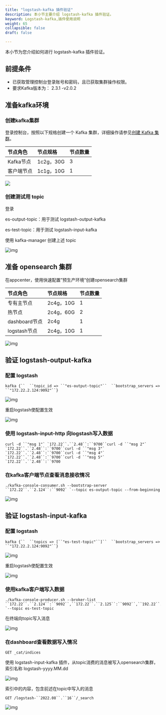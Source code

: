 ```yaml
---
title: "logstash-kafka 插件验证"
description: 本小节主要介绍 logstash-kafka 插件验证。
keyword: Logstash-kafka,插件使用说明
weight: 65
collapsible: false
draft: false

---
```


本小节为您介绍如何进行 logstash-kafka 插件验证。

## 前提条件

* 已获取管理控制台登录账号和密码，且已获取集群操作权限。
* 要求Kafka版本为： 2.3.1 -v2.0.2

## 准备kafka环境

### 创建kafka集群

登录控制台，按照以下规格创建一个 Kafka 集群，详细操作请参见[创建 Kafka 集群](/middware/kafka/quickstart/create_cluster/)。

| 节点角色   | 节点规格  | 节点数量 |
| :--------- | :-------- | :------- |
| Kafka节点  | 1c2g，30G | 3        |
| 客户端节点 | 1c1g，10G | 1        |

<img src="../../../_images/logstash_kafka_01.png" style="zoom:100%;" />

### 创建测试用 topic

登录

es-output-topic：用于测试 logstash-output-kafka

es-test-topic：用于测试 logstash-input-kafka

使用 kafka-manager 创建上述 topic

![img](https://cwiki.yunify.com/download/attachments/128428049/image2022-8-16_11-13-24.png?version=1&modificationDate=1660619605474&api=v2)

## 准备 opensearch 集群

在appcenter，使用快速配置”预生产环境“创建opensearch集群

| 节点角色      | 节点规格  | 节点数量 |
| :------------ | :-------- | :------- |
| 专有主节点    | 2c4g，10G | 1        |
| 热节点        | 2c4g，60G | 2        |
| dashboard节点 | 2c4g      | 1        |
| logstash节点  | 2c4g，10G | 1        |

![img](https://cwiki.yunify.com/download/attachments/128428049/image2022-8-16_11-16-45.png?version=1&modificationDate=1660619806920&api=v2)

## 验证 logstash-output-kafka

### 配置 logstash

```
kafka {``  ``topic_id => ``"es-output-topic"``  ``bootstrap_servers => ``"172.22.2.124:9092"``}
```

![img](https://cwiki.yunify.com/download/attachments/128428049/image2022-8-16_11-38-56.png?version=1&modificationDate=1660621136680&api=v2)

重启logstash使配置生效

![img](https://cwiki.yunify.com/download/attachments/128428049/image2022-8-16_11-32-0.png?version=1&modificationDate=1660620720787&api=v2)

### 使用 logstash-input-http 向logstash写入数据

```
curl -d ``"msg 1"` `172.22``.``2.48``:``9700``curl -d ``"msg 2"` `172.22``.``2.48``:``9700``curl -d ``"msg 3"` `172.22``.``2.48``:``9700``curl -d ``"msg 4"` `172.22``.``2.48``:``9700``curl -d ``"msg 5"` `172.22``.``2.48``:``9700
```

### 在kafka客户端节点查看消息接收情况

```
./kafka-console-consumer.sh --bootstrap-server ``172.22``.``2.124``:``9092` `--topic es-output-topic --from-beginning
```

![img](https://cwiki.yunify.com/download/attachments/128428049/image2022-8-16_11-44-35.png?version=1&modificationDate=1660621476275&api=v2)

## 验证 logstash-input-kafka

### 配置 logstash

```
kafka {``  ``topics => [``"es-test-topic"``]``  ``bootstrap_servers => ``"172.22.2.124:9092"``}
```

![img](https://cwiki.yunify.com/download/attachments/128428049/image2022-8-16_12-12-56.png?version=1&modificationDate=1660623176808&api=v2)

重启logstash使配置生效

![img](https://cwiki.yunify.com/download/attachments/128428049/image2022-8-16_11-32-0.png?version=1&modificationDate=1660620720787&api=v2)

### 使用kafka客户端写入数据

```
./kafka-console-producer.sh --broker-list ``172.22``.``2.124``:``9092``,``172.22``.``2.125``:``9092``,``192.22``.``2.126``:``9092` `--topic es-test-topic
```

在终端向topic写入消息

![img](https://cwiki.yunify.com/download/attachments/128428049/image2022-8-16_12-16-28.png?version=1&modificationDate=1660623387689&api=v2)

### 在dashboard查看数据写入情况

```
GET _cat/indices
```

使用 logstash-input-kafka 插件，从topic消费的消息被写入opensearch集群，索引名称 logstash-yyyy.MM.dd

![img](https://cwiki.yunify.com/download/attachments/128428049/image2022-8-16_12-18-49.png?version=1&modificationDate=1660623529519&api=v2)

索引中的内容，包含前述在topic中写入的消息

```
GET /logstash-``2022.08``.``16``/_search
```

![img](https://cwiki.yunify.com/download/attachments/128428049/image2022-8-16_12-20-6.png?version=1&modificationDate=1660623607967&api=v2)
